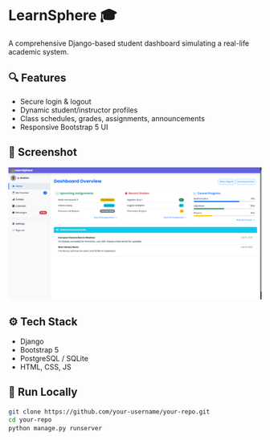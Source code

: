 # LearnSphere 🎓

A comprehensive Django-based student dashboard simulating a real-life academic system.

## 🔍 Features

- Secure login & logout
- Dynamic student/instructor profiles
- Class schedules, grades, assignments, announcements
- Responsive Bootstrap 5 UI

## 📸 Screenshot

![Homepage](static/imgs/homepage.png)

## ⚙️ Tech Stack

- Django
- Bootstrap 5
- PostgreSQL / SQLite
- HTML, CSS, JS

## 🚀 Run Locally

```bash
git clone https://github.com/your-username/your-repo.git
cd your-repo
python manage.py runserver
